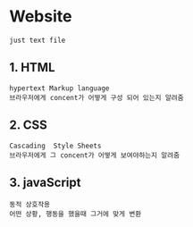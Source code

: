 # Website
    just text file


## 1. HTML
    hypertext Markup language
    브라우저에게 concent가 어떻게 구성 되어 있는지 알려줌


## 2. CSS
    Cascading  Style Sheets
    브라우저에게 그 concent가 어떻게 보여야하는지 알려줌

## 3. javaScript
    동적 상호작용
    어떤 상황, 행동을 했을때 그거에 맞게 변환



